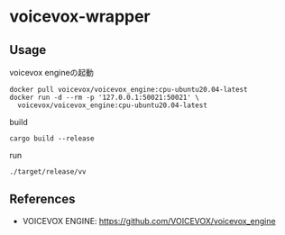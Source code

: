 # voicevox-wrapper

## Usage

voicevox engineの起動

```shell
docker pull voicevox/voicevox_engine:cpu-ubuntu20.04-latest
docker run -d --rm -p '127.0.0.1:50021:50021' \
  voicevox/voicevox_engine:cpu-ubuntu20.04-latest
``````

build

```shell
cargo build --release
```

run

```shell
./target/release/vv
```

## References

- VOICEVOX ENGINE: https://github.com/VOICEVOX/voicevox_engine
